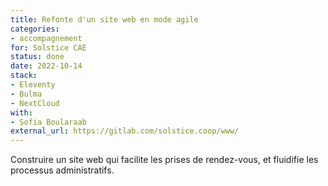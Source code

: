 ```yaml
---
title: Refonte d'un site web en mode agile
categories:
- accompagnement
for: Solstice CAE
status: done
date: 2022-10-14
stack:
- Eleventy
- Bulma
- NextCloud
with:
- Sofia Boularaab
external_url: https://gitlab.com/solstice.coop/www/
---
```


Construire un site web qui facilite les prises de rendez-vous, et fluidifie les processus administratifs.

<!--more-->
